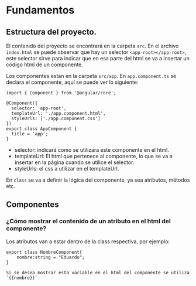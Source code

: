 # Fundamentos

## Estructura del proyecto.
El contenido del proyecto se encontrará en la carpeta `src`.
En el archivo `index.html` se puede observar que hay un selector `<app-root></app-root>`, este selector sirve para indicar que en esa parte del html se va a insertar un código html de un componente.

Los componentes estan en la carpeta `src/app`.
En `app.component.ts` se declara el componente, aquí se puede ver lo siguiente:
```typescript=
import { Component } from '@angular/core';

@Component({
  selector: 'app-root',
  templateUrl: './app.component.html',
  styleUrls: ['./app.component.css']
})
export class AppComponent {
  title = 'app';
}
```
* selector: indicará como se utilizara este componente en el html.
* templateUrl: El html que pertenece al componente, lo que se va a insertar en la página cuando se utilice el selector.
* styleUrls: el css a utilizar en el templateUrl.

En `class` se va a definir la lógica del componente, ya sea atributos, métodos etc.

## Componentes

### ¿Cómo mostrar el contenido de un atributo en el html del componente?
Los atributos van a estar dentro de la class respectiva, por ejemplo:
```=typescript
export class NombreComponent{
    nombre:string = "Eduardo";
}

Si se desea mostrar esta variable en el html del componente se utiliza `{{nombre}}`
```